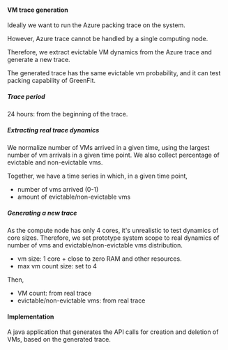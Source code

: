 #### VM trace generation

Ideally we want to run the Azure packing trace on the system.

However, Azure trace cannot be handled by a single computing node.

Therefore, we extract evictable VM dynamics from the Azure trace and generate a new trace.

The generated trace has the same evictable vm probability, and it can test packing capability of GreenFit.

##### Trace period

24 hours: from the beginning of the trace.

##### Extracting real trace dynamics

We normalize number of VMs arrived in a given time, using the largest number of vm arrivals in a given time point. We 
also collect percentage of evictable and non-evictable vms.

Together, we have a time series in which, in a given time point,
- number of vms arrived (0-1)
- amount of evictable/non-evictable vms

##### Generating a new trace

As the compute node has only 4 cores, it's unrealistic to test dynamics of core sizes. Therefore, we set prototype 
system scope to real dynamics of number of vms and evictable/non-evictable vms distribution.

- vm size: 1 core + close to zero RAM and other resources.
- max vm count size: set to 4

Then,
- VM count: from real trace
- evictable/non-evictable vms: from real trace

#### Implementation

A java application that generates the API calls for creation and deletion of VMs, based on the generated trace.